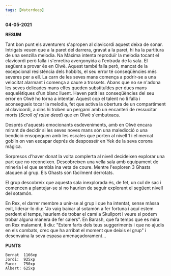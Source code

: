 ```yaml
---
tags: [Waterdeep]
---
```

**04-05-2021**

**RESUM**

Tant bon punt els aventurers s'apropen al clavicordi aquest deixa de sonar.
Intrigats veuen que a la paret del darrera, gravat a la paret, hi ha la
partitura de una senzilla melodia. Na Màxima intenta reproduïr la melodia
tocant el clavicordi però falla i s'enretira avergonyida a l'entrada de la
sala. El següent a provar és en Olwë. Aquest també falla però, mancat de la
excepcional resistència dels hobbits, el seu error té conseqüències més severes
per a ell. La carn de les seves mans comença a podrir-se a una velocitat
alarmant i comença a caure a trossets. Abans que no se n'adona les seves
delicades mans elfes queden substituïdes per dues mans esquelètiques d'un blanc
lluent. Haven patit les conseqüències del seu error en Olwë ho torna a
intentar. Aquest cop el talent no li falla i aconsegueix tocar la melodia, fet
que activa la obertura de un compartiment al clavicordi, a dins hi troben un
pergamí amb un encanteri de ressucitar morts (*Scroll of raise dead*) que en
Olwë s'embutxaca. 

Després d'aquests emocionants esdeveniments, amb en Olwë encara mirant de
decidir si les seves noves mans són una maledicció o una bendició ensopeguen
amb les escales que porten al nivell 1 i el mercat goblin on van escapar deprés
de desposseïr en Yek de la seva corona màgica.

Sorpresos d'haver donat la volta complerta al nivell decideixen explorar una
part que no reconeixen. Descobreixen una vella sala amb equipament de mineria i
el que sembla ina veta de coure. Mentre l'exploren 3 Ghasts ataquen al grup.
Els Ghasts són fàcilment derrotats. 

El grup descobreix que aquesta sala inexplorada és, de fet, un cul de sac i
comencen a plantejar-se si no haurien de seguir explorant el següent nivell del
sotamón. 

En Rex, el darrer membre a unir-se al grup i que ha intentat, sense
màssa exit, liderar-lo diu: "Jo vaig baixar al sotamón a fer fortuna i aquí
estem perdent el temps, hauríem de trobar el camí a Skullport i veure si podem
trobar alguna manera de fer calers". En Barash, que fa temps que es mira en Rex
malament, li diu: "Estem farts dels teus suggeriments i que no ajudis en els
combats, crec que ha arribat el moment que deixis el grup" i desenvaina la seva
espasa amenaçadorament...

**PUNTS**

```
Bernat  1166xp
Jordi:  925xp
Paco:   750xp  
Albert: 625xp 
```
